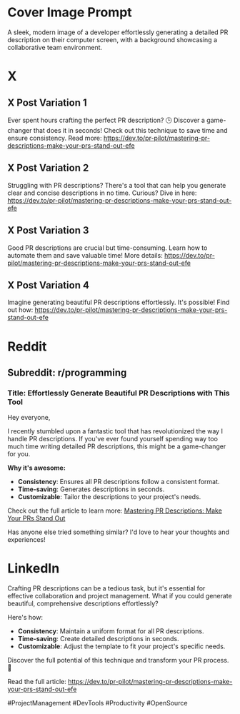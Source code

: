 # Cover Image Prompt
A sleek, modern image of a developer effortlessly generating a detailed PR description on their computer screen, with a background showcasing a collaborative team environment.

# X

## X Post Variation 1
Ever spent hours crafting the perfect PR description? 🕒 Discover a game-changer that does it in seconds! Check out this technique to save time and ensure consistency. Read more: https://dev.to/pr-pilot/mastering-pr-descriptions-make-your-prs-stand-out-efe

## X Post Variation 2
Struggling with PR descriptions? There's a tool that can help you generate clear and concise descriptions in no time. Curious? Dive in here: https://dev.to/pr-pilot/mastering-pr-descriptions-make-your-prs-stand-out-efe

## X Post Variation 3
Good PR descriptions are crucial but time-consuming. Learn how to automate them and save valuable time! More details: https://dev.to/pr-pilot/mastering-pr-descriptions-make-your-prs-stand-out-efe

## X Post Variation 4
Imagine generating beautiful PR descriptions effortlessly. It's possible! Find out how: https://dev.to/pr-pilot/mastering-pr-descriptions-make-your-prs-stand-out-efe

# Reddit

## Subreddit: r/programming
### Title: Effortlessly Generate Beautiful PR Descriptions with This Tool

Hey everyone,

I recently stumbled upon a fantastic tool that has revolutionized the way I handle PR descriptions. If you've ever found yourself spending way too much time writing detailed PR descriptions, this might be a game-changer for you.

**Why it's awesome:**

- **Consistency**: Ensures all PR descriptions follow a consistent format.
- **Time-saving**: Generates descriptions in seconds.
- **Customizable**: Tailor the descriptions to your project's needs.

Check out the full article to learn more: [Mastering PR Descriptions: Make Your PRs Stand Out](https://dev.to/pr-pilot/mastering-pr-descriptions-make-your-prs-stand-out-efe)

Has anyone else tried something similar? I'd love to hear your thoughts and experiences!

# LinkedIn

Crafting PR descriptions can be a tedious task, but it's essential for effective collaboration and project management. What if you could generate beautiful, comprehensive descriptions effortlessly?

Here's how:

- **Consistency**: Maintain a uniform format for all PR descriptions.
- **Time-saving**: Create detailed descriptions in seconds.
- **Customizable**: Adjust the template to fit your project's specific needs.

Discover the full potential of this technique and transform your PR process. 🚀

Read the full article: https://dev.to/pr-pilot/mastering-pr-descriptions-make-your-prs-stand-out-efe

#ProjectManagement #DevTools #Productivity #OpenSource